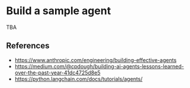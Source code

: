 # Build a sample agent

TBA

## References

* <https://www.anthropic.com/engineering/building-effective-agents>
* <https://medium.com/@cpdough/building-ai-agents-lessons-learned-over-the-past-year-41dc4725d8e5>
* <https://python.langchain.com/docs/tutorials/agents/>